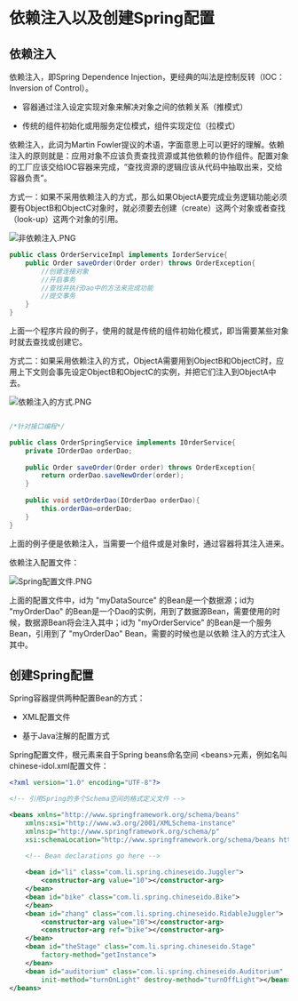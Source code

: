 # 依赖注入以及创建Spring配置

## 依赖注入

依赖注入，即Spring Dependence Injection，更经典的叫法是控制反转（IOC：Inversion of Control）。

- 容器通过注入设定实现对象来解决对象之间的依赖关系（推模式）

- 传统的组件初始化或用服务定位模式，组件实现定位（拉模式）

依赖注入，此词为Martin Fowler提议的术语，字面意思上可以更好的理解。依赖注入的原则就是：应用对象不应该负责查找资源或其他依赖的协作组件。配置对象的工厂应该交给IOC容器来完成，“查找资源的逻辑应该从代码中抽取出来，交给容器负责”。

方式一：如果不采用依赖注入的方式，那么如果ObjectA要完成业务逻辑功能必须要有ObjectB和ObjectC对象时，就必须要去创建（create）这两个对象或者查找（look-up）这两个对象的引用。

![非依赖注入.PNG](D:\桌面\TempPhoto\非依赖注入.PNG)

```java
public class OrderServiceImpl implements IorderService{
	public Order saveOrder(Order order) throws OrderException{
    	//创建连接对象
        //开启事务
        //查找并执行Dao中的方法来完成功能
        //提交事务
    }
}
```

上面一个程序片段的例子，使用的就是传统的组件初始化模式，即当需要某些对象时就去查找或创建它。

方式二：如果采用依赖注入的方式，ObjectA需要用到ObjectB和ObjectC时，应用上下文则会事先设定ObjectB和ObjectC的实例，并把它们注入到ObjectA中去。

![依赖注入的方式.PNG](D:\桌面\TempPhoto\依赖注入的方式.PNG)

```java

/*针对接口编程*/

public class OrderSpringService implements IOrderService{
	private IOrderDao orderDao;
    
    public Order saveOrder(Order order) throws OrderException{
    	return orderDao.saveNewOrder(order);
    }
    
    public void setOrderDao(IOrderDao orderDao){
    	this.orderDao=orderDao;
    }
}
```

上面的例子便是依赖注入，当需要一个组件或是对象时，通过容器将其注入进来。

依赖注入配置文件：

![Spring配置文件.PNG](D:\桌面\TempPhoto\Spring配置文件.PNG)

上面的配置文件中，id为 "myDataSource" 的Bean是一个数据源；id为 "myOrderDao" 的Bean是一个Dao的实例，用到了数据源Bean，需要使用的时候，数据源Bean将会注入其中；id为 "myOrderService" 的Bean是一个服务Bean，引用到了 "myOrderDao" Bean，需要的时候也是以依赖
注入的方式注入其中。

## 创建Spring配置

Spring容器提供两种配置Bean的方式：

- XML配置文件

- 基于Java注解的配置方式

Spring配置文件，根元素来自于Spring beans命名空间 &lt;beans&gt;元素，例如名叫chinese-idol.xml配置文件：

```xml
<?xml version="1.0" encoding="UTF-8"?>

<!-- 引用Spring的多个Schema空间的格式定义文件 -->

<beans xmlns="http://www.springframework.org/schema/beans"
	xmlns:xsi="http://www.w3.org/2001/XMLSchema-instance"
	xmlns:p="http://www.springframework.org/schema/p"
	xsi:schemaLocation="http://www.springframework.org/schema/beans http://www.springframework.org/schema/beans/spring-beans.xsd">
    
    <!-- Bean declarations go here -->

	<bean id="li" class="com.li.spring.chineseido.Juggler">
		<constructor-arg value="10"></constructor-arg>
	</bean>
	<bean id="bike" class="com.li.spring.chineseido.Bike">
	</bean>
	<bean id="zhang" class="com.li.spring.chineseido.RidableJuggler">
		<constructor-arg value="10"></constructor-arg>
		<constructor-arg ref="bike"></constructor-arg>
	</bean>
	<bean id="theStage" class="com.li.spring.chineseido.Stage"
		factory-method="getInstance">
	</bean>
	<bean id="auditorium" class="com.li.spring.chineseido.Auditorium"
		init-method="turnOnLight" destroy-method="turnOffLight"></bean>
</beans>
```

